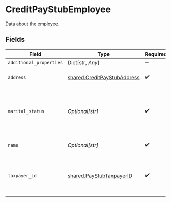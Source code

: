 # CreditPayStubEmployee

Data about the employee.


## Fields

| Field                                                                      | Type                                                                       | Required                                                                   | Description                                                                |
| -------------------------------------------------------------------------- | -------------------------------------------------------------------------- | -------------------------------------------------------------------------- | -------------------------------------------------------------------------- |
| `additional_properties`                                                    | Dict[str, *Any*]                                                           | :heavy_minus_sign:                                                         | N/A                                                                        |
| `address`                                                                  | [shared.CreditPayStubAddress](../../models/shared/creditpaystubaddress.md) | :heavy_check_mark:                                                         | Address on the pay stub.                                                   |
| `marital_status`                                                           | *Optional[str]*                                                            | :heavy_check_mark:                                                         | Marital status of the employee - either `SINGLE` or `MARRIED`.             |
| `name`                                                                     | *Optional[str]*                                                            | :heavy_check_mark:                                                         | The name of the employee.                                                  |
| `taxpayer_id`                                                              | [shared.PayStubTaxpayerID](../../models/shared/paystubtaxpayerid.md)       | :heavy_check_mark:                                                         | Taxpayer ID of the individual receiving the paystub.                       |